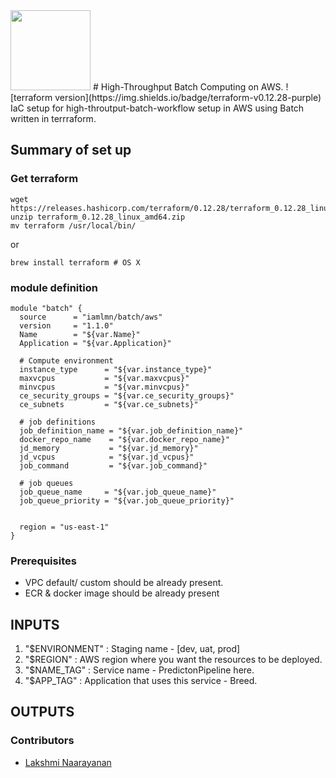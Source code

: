 <img src="https://logodix.com/logo/1686050.png" height="128" width="128"> 
# High-Throughput Batch Computing on AWS. ![terraform version](https://img.shields.io/badge/terraform-v0.12.28-purple)
IaC setup for high-throutput-batch-workflow setup in AWS using Batch written in terrraform.



## Summary of set up
### Get terraform
```shell
wget https://releases.hashicorp.com/terraform/0.12.28/terraform_0.12.28_linux_amd64.zip
unzip terraform_0.12.28_linux_amd64.zip
mv terraform /usr/local/bin/
```
or 
```shell
brew install terraform # OS X 
```

### module definition
```
module "batch" {
  source      = "iamlmn/batch/aws"
  version     = "1.1.0"
  Name        = "${var.Name}"
  Application = "${var.Application}"

  # Compute environment
  instance_type      = "${var.instance_type}"
  maxvcpus           = "${var.maxvcpus}"
  minvcpus           = "${var.minvcpus}"
  ce_security_groups = "${var.ce_security_groups}"
  ce_subnets         = "${var.ce_subnets}"

  # job definitions
  job_definition_name = "${var.job_definition_name}"
  docker_repo_name    = "${var.docker_repo_name}"
  jd_memory           = "${var.jd_memory}"
  jd_vcpus            = "${var.jd_vcpus}"
  job_command         = "${var.job_command}"

  # job queues
  job_queue_name     = "${var.job_queue_name}"
  job_queue_priority = "${var.job_queue_priority}"


  region = "us-east-1"
}
```

### Prerequisites
 - VPC default/ custom should be already present.
 - ECR & docker image should be already present

## INPUTS
1. "$ENVIRONMENT" : Staging name - [dev, uat, prod]
2. "$REGION" : AWS region where you want the resources to be deployed.
3. "$NAME_TAG" : Service name - PredictonPipeline here.
4. "$APP_TAG" : Application that uses this service - Breed.

## OUTPUTS

### Contributors
 - [Lakshmi Naarayanan](https://github.com/iamlmn) 